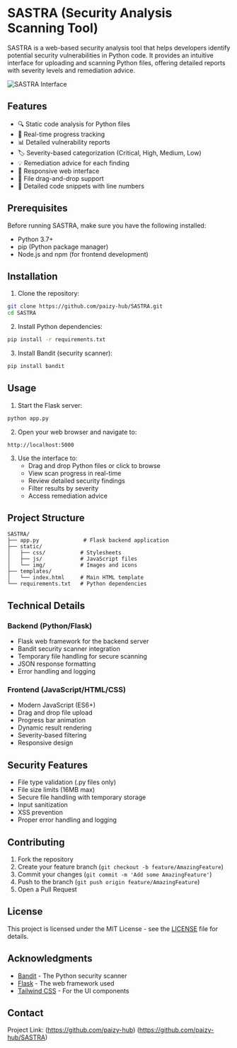 # SASTRA (Security Analysis Scanning Tool)

SASTRA is a web-based security analysis tool that helps developers identify potential security vulnerabilities in Python code. It provides an intuitive interface for uploading and scanning Python files, offering detailed reports with severity levels and remediation advice.

![SASTRA Interface](https://raw.githubusercontent.com/paizy-hub/SASTRA/main/static/img/screenshot.png)

## Features

- 🔍 Static code analysis for Python files
- 🚀 Real-time progress tracking
- 📊 Detailed vulnerability reports
- 🏷️ Severity-based categorization (Critical, High, Medium, Low)
- 💡 Remediation advice for each finding
- 📱 Responsive web interface
- 🎯 File drag-and-drop support
- 📝 Detailed code snippets with line numbers

## Prerequisites

Before running SASTRA, make sure you have the following installed:

- Python 3.7+
- pip (Python package manager)
- Node.js and npm (for frontend development)

## Installation

1. Clone the repository:
```bash
git clone https://github.com/paizy-hub/SASTRA.git
cd SASTRA
```

2. Install Python dependencies:
```bash
pip install -r requirements.txt
```

3. Install Bandit (security scanner):
```bash
pip install bandit
```

## Usage

1. Start the Flask server:
```bash
python app.py
```

2. Open your web browser and navigate to:
```
http://localhost:5000
```

3. Use the interface to:
   - Drag and drop Python files or click to browse
   - View scan progress in real-time
   - Review detailed security findings
   - Filter results by severity
   - Access remediation advice

## Project Structure

```
SASTRA/
├── app.py              # Flask backend application
├── static/            
│   ├── css/           # Stylesheets
│   ├── js/            # JavaScript files
│   └── img/           # Images and icons
├── templates/         
│   └── index.html     # Main HTML template
└── requirements.txt   # Python dependencies
```

## Technical Details

### Backend (Python/Flask)
- Flask web framework for the backend server
- Bandit security scanner integration
- Temporary file handling for secure scanning
- JSON response formatting
- Error handling and logging

### Frontend (JavaScript/HTML/CSS)
- Modern JavaScript (ES6+)
- Drag and drop file upload
- Progress bar animation
- Dynamic result rendering
- Severity-based filtering
- Responsive design

## Security Features

- File type validation (.py files only)
- File size limits (16MB max)
- Secure file handling with temporary storage
- Input sanitization
- XSS prevention
- Proper error handling and logging

## Contributing

1. Fork the repository
2. Create your feature branch (`git checkout -b feature/AmazingFeature`)
3. Commit your changes (`git commit -m 'Add some AmazingFeature'`)
4. Push to the branch (`git push origin feature/AmazingFeature`)
5. Open a Pull Request

## License

This project is licensed under the MIT License - see the [LICENSE](LICENSE) file for details.

## Acknowledgments

- [Bandit](https://github.com/PyCQA/bandit) - The Python security scanner
- [Flask](https://flask.palletsprojects.com/) - The web framework used
- [Tailwind CSS](https://tailwindcss.com/) - For the UI components

## Contact
Project Link: (https://github.com/paizy-hub) (https://github.com/paizy-hub/SASTRA)
